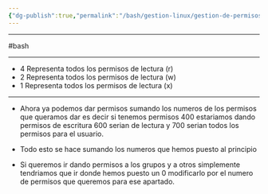 ```yaml
---
{"dg-publish":true,"permalink":"/bash/gestion-linux/gestion-de-permisos-linux-con-numeros/","dgPassFrontmatter":true}
---
```



-----------
#bash

-------------

- 4 Representa todos los permisos de lectura (r)
- 2 Representa todos los permisos de lectura (w)
- 1 Representa todos los permisos de lectura (x)

---------------------

- Ahora ya podemos dar permisos sumando los numeros de los permisos que queramos dar es decir si tenemos permisos 400 estariamos dando permisos de escritura 600 serian de lectura  y 700 serian todos los permisos para el usuario. 

- Todo esto se hace sumando los numeros que hemos puesto al principio

- Si queremos ir dando permisos a los grupos y a otros simplemente tendriamos que ir donde hemos puesto un 0 modificarlo por el numero de permisos que queremos para ese apartado. 



